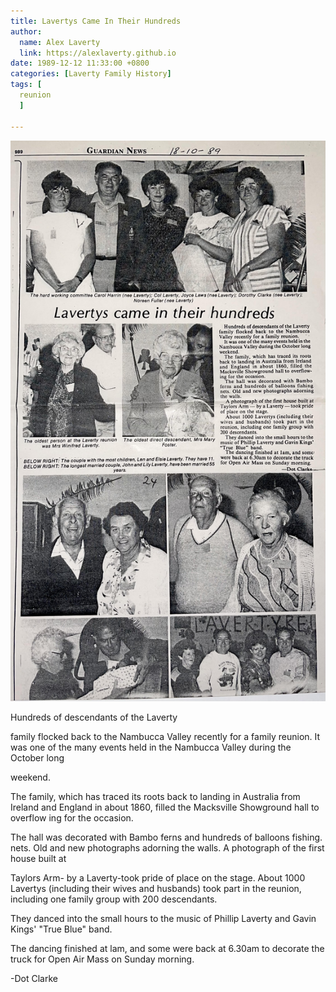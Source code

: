 ```yaml
---
title: Lavertys Came In Their Hundreds
author:
  name: Alex Laverty
  link: https://alexlaverty.github.io
date: 1989-12-12 11:33:00 +0800
categories: [Laverty Family History]
tags: [
  reunion
  ]

---
```


![](/assets/img/laverty/reunion-lavertys-came-in-their-hundreds.jpg)

Hundreds of descendants of the Laverty

family flocked back to the Nambucca Valley recently for a family reunion. It was one of the many events held in the Nambucca Valley during the October long

weekend.

The family, which has traced its roots back to landing in Australia from Ireland and England in about 1860, filled the Macksville Showground hall to overflow ing for the occasion.

The hall was decorated with Bambo ferns and hundreds of balloons fishing. nets. Old and new photographs adorning the walls. A photograph of the first house built at

Taylors Arm- by a Laverty-took pride of place on the stage. About 1000 Lavertys (including their wives and husbands) took part in the reunion, including one family group with 200 descendants.

They danced into the small hours to the music of Phillip Laverty and Gavin Kings' "True Blue" band.

The dancing finished at lam, and some were back at 6.30am to decorate the truck for Open Air Mass on Sunday morning.

-Dot Clarke

